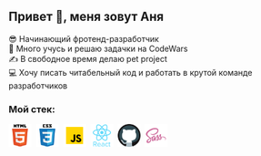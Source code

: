 ## Привет &#128075;, меня зовут Аня
	
&#128526; Начинающий фротенд-разработчик  
&#127919; Много учусь и решаю задачки на CodeWars  
&#9997; В свободное время делаю pet project  
&#128187; Хочу писать читабельный код и работать в крутой команде разработчиков

### Мой стек:

<img src="images/html.svg" title="html" alt="html" width="40" height="40"/>&nbsp;
<img src="images/css.svg" title="CSS" alt="CSS" width="40" height="40"/>&nbsp;
<img src="images/javascript.svg" title="javascript" alt="javascript" width="40" height="40"/>&nbsp;
<img src="images/react.svg" title="react" alt="react" width="40" height="40"/>&nbsp;
<img src="images/github.svg" title="git" alt="git" width="40" height="40"/>&nbsp;
<img src="images/sass.svg" title="sass" alt="sass" width="40" height="40"/>&nbsp;


<!--<a href= "https://www.instagram.com/">
<img src="images/telegram.svg" title="telegram" alt="telegram" width="20" height="20"/>
</a>&nbsp;
<a href= "https://www.instagram.com/">
<img src="images/Whatsapp.svg" title="Whatsapp" alt="Whatsapp" width="20" height="20"/>
</a>&nbsp;
<a href= "https://www.instagram.com/">
<img src="images/instagram.svg" title="instagram" alt="instagram" width="20" height="20"/>
</a>-->